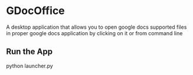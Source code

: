 # GDocOffice
A desktop application that allows you to open google docs supported files in proper google docs application by clicking on it or from command line

## Run the App
python launcher.py <filename>

